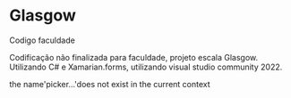 # Glasgow
Codigo faculdade 

Codificação não finalizada para faculdade, projeto escala Glasgow. Utilizando C# e Xamarian.forms, utilizando visual studio community 2022.

the name'picker...'does not exist in the current context
